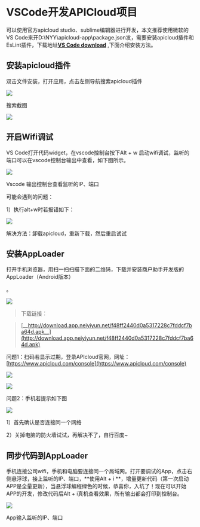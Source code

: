 # VSCode开发APICloud项目
可以使用官方apicloud studio、sublime编辑器进行开发，本文推荐使用微软的VS Code来开D:\NYY\apicloud-app\package.json发，需要安装apicloud插件和EsLint插件，下载地址[__VS Code download__](https://code.visualstudio.com/) ,下面介绍安装方法。

 

## 安装apicloud插件

 双击文件安装，打开应用，点击左侧导航搜索apicloud插件

![](https://tcs-devops.aliyuncs.com/storage/112846210998df1e8708f7fcf55c5a45ba8d?Signature=eyJhbGciOiJIUzI1NiIsInR5cCI6IkpXVCJ9.eyJBcHBJRCI6IjVlNzQ4MmQ2MjE1MjJiZDVjN2Y5YjMzNSIsIl9hcHBJZCI6IjVlNzQ4MmQ2MjE1MjJiZDVjN2Y5YjMzNSIsIl9vcmdhbml6YXRpb25JZCI6IiIsImV4cCI6MTY1MjUwMTA0MywiaWF0IjoxNjUxODk2MjQzLCJyZXNvdXJjZSI6Ii9zdG9yYWdlLzExMjg0NjIxMDk5OGRmMWU4NzA4ZjdmY2Y1NWM1YTQ1YmE4ZCJ9.yN0FiilSTt8Z5LCOfbAWaFaRx7p48SR-XohbZFbcCFg&download=image.png "")

搜索截图



![](https://tcs-devops.aliyuncs.com/storage/11283b20802a85a7ad946ecb00963f7b66a4?Signature=eyJhbGciOiJIUzI1NiIsInR5cCI6IkpXVCJ9.eyJBcHBJRCI6IjVlNzQ4MmQ2MjE1MjJiZDVjN2Y5YjMzNSIsIl9hcHBJZCI6IjVlNzQ4MmQ2MjE1MjJiZDVjN2Y5YjMzNSIsIl9vcmdhbml6YXRpb25JZCI6IiIsImV4cCI6MTY1MjUwMTA0MywiaWF0IjoxNjUxODk2MjQzLCJyZXNvdXJjZSI6Ii9zdG9yYWdlLzExMjgzYjIwODAyYTg1YTdhZDk0NmVjYjAwOTYzZjdiNjZhNCJ9.Aq1oo6VK8GkdLPhS-2k3Mv4yGRHyi3wdXoBFQVM18R4&download=image.png "")

 

## 开启Wifi调试

VS Code打开代码widget，在vscode控制台按下Alt + w 启动wifi调试，监听的端口可以在vscode控制台输出中查看，如下图所示。

![](https://tcs-devops.aliyuncs.com/storage/11281b2f5c1f581261cb4189e34bf931b67e?Signature=eyJhbGciOiJIUzI1NiIsInR5cCI6IkpXVCJ9.eyJBcHBJRCI6IjVlNzQ4MmQ2MjE1MjJiZDVjN2Y5YjMzNSIsIl9hcHBJZCI6IjVlNzQ4MmQ2MjE1MjJiZDVjN2Y5YjMzNSIsIl9vcmdhbml6YXRpb25JZCI6IiIsImV4cCI6MTY1MjUwMTA0MywiaWF0IjoxNjUxODk2MjQzLCJyZXNvdXJjZSI6Ii9zdG9yYWdlLzExMjgxYjJmNWMxZjU4MTI2MWNiNDE4OWUzNGJmOTMxYjY3ZSJ9.qdeVgPlMo6VAMiEskg_ZgfXF26cg2GZ-xet85Uh1eto&download=image.png "")

Vscode 输出控制台查看监听的IP、端口

可能会遇到的问题：

1）执行alt+w时若报错如下：

![](https://tcs-devops.aliyuncs.com/storage/1128d040eca6f6fd85da1fad4ad58f144081?Signature=eyJhbGciOiJIUzI1NiIsInR5cCI6IkpXVCJ9.eyJBcHBJRCI6IjVlNzQ4MmQ2MjE1MjJiZDVjN2Y5YjMzNSIsIl9hcHBJZCI6IjVlNzQ4MmQ2MjE1MjJiZDVjN2Y5YjMzNSIsIl9vcmdhbml6YXRpb25JZCI6IiIsImV4cCI6MTY1MjUwMTA0MywiaWF0IjoxNjUxODk2MjQzLCJyZXNvdXJjZSI6Ii9zdG9yYWdlLzExMjhkMDQwZWNhNmY2ZmQ4NWRhMWZhZDRhZDU4ZjE0NDA4MSJ9.5ktNSiVUws0iIrPAdoTEvsikWvZMdyeyNYBlTYLbKwo&download=image.png "")

解决方法：卸载apicloud，重新下载，然后重启试试

## 安装AppLoader

打开手机浏览器，用扫一扫扫描下面的二维码，下载并安装商户助手开发版的AppLoader（Android版本）

。

![](https://tcs-devops.aliyuncs.com/storage/1128f2c6e230b35d0164a573367eb811d733?Signature=eyJhbGciOiJIUzI1NiIsInR5cCI6IkpXVCJ9.eyJBcHBJRCI6IjVlNzQ4MmQ2MjE1MjJiZDVjN2Y5YjMzNSIsIl9hcHBJZCI6IjVlNzQ4MmQ2MjE1MjJiZDVjN2Y5YjMzNSIsIl9vcmdhbml6YXRpb25JZCI6IiIsImV4cCI6MTY1MjUwMTA0MywiaWF0IjoxNjUxODk2MjQzLCJyZXNvdXJjZSI6Ii9zdG9yYWdlLzExMjhmMmM2ZTIzMGIzNWQwMTY0YTU3MzM2N2ViODExZDczMyJ9.WLzvcKP1jN7uJJ1eDO3crQM3krMUHZwNx_AFXErlDbk&download=image.png "")

> 下载链接：

> [__http://download.app.neiyiyun.net/f48ff2440d0a5317228c7fddcf7ba64d.apk__](http://download.app.neiyiyun.net/f48ff2440d0a5317228c7fddcf7ba64d.apk)



问题1：扫码若显示过期，登录APIcloud官网，网址：[https://www.apicloud.com/console](https://www.apicloud.com/console)

![](https://tcs-devops.aliyuncs.com/storage/11288b9f1177d33ba31e1121df6cb5b414a6?Signature=eyJhbGciOiJIUzI1NiIsInR5cCI6IkpXVCJ9.eyJBcHBJRCI6IjVlNzQ4MmQ2MjE1MjJiZDVjN2Y5YjMzNSIsIl9hcHBJZCI6IjVlNzQ4MmQ2MjE1MjJiZDVjN2Y5YjMzNSIsIl9vcmdhbml6YXRpb25JZCI6IiIsImV4cCI6MTY1MjUwMTA0MywiaWF0IjoxNjUxODk2MjQzLCJyZXNvdXJjZSI6Ii9zdG9yYWdlLzExMjg4YjlmMTE3N2QzM2JhMzFlMTEyMWRmNmNiNWI0MTRhNiJ9.EQ1ECADh2bAHggYO_Ka3pAnMu4Xp-_PLn-5XzYDozrg&download=image.png "")

![](https://tcs-devops.aliyuncs.com/storage/11283ed9ea6f44583c203d56d9532044ae8b?Signature=eyJhbGciOiJIUzI1NiIsInR5cCI6IkpXVCJ9.eyJBcHBJRCI6IjVlNzQ4MmQ2MjE1MjJiZDVjN2Y5YjMzNSIsIl9hcHBJZCI6IjVlNzQ4MmQ2MjE1MjJiZDVjN2Y5YjMzNSIsIl9vcmdhbml6YXRpb25JZCI6IiIsImV4cCI6MTY1MjUwMTA0MywiaWF0IjoxNjUxODk2MjQzLCJyZXNvdXJjZSI6Ii9zdG9yYWdlLzExMjgzZWQ5ZWE2ZjQ0NTgzYzIwM2Q1NmQ5NTMyMDQ0YWU4YiJ9.OKWp3aJTpiu1a2RR5ySkxt5FJ7NDSBYARPJydKJG7_M&download=image.png "")

问题2：手机若提示如下图

![](https://tcs-devops.aliyuncs.com/storage/1128d7f826e6ae44af24e5a424cadce8c09f?Signature=eyJhbGciOiJIUzI1NiIsInR5cCI6IkpXVCJ9.eyJBcHBJRCI6IjVlNzQ4MmQ2MjE1MjJiZDVjN2Y5YjMzNSIsIl9hcHBJZCI6IjVlNzQ4MmQ2MjE1MjJiZDVjN2Y5YjMzNSIsIl9vcmdhbml6YXRpb25JZCI6IiIsImV4cCI6MTY1MjUwMTA0MywiaWF0IjoxNjUxODk2MjQzLCJyZXNvdXJjZSI6Ii9zdG9yYWdlLzExMjhkN2Y4MjZlNmFlNDRhZjI0ZTVhNDI0Y2FkY2U4YzA5ZiJ9.3fTySjoxO_j7Ie_yWI-8-VP_TO7u9-oQss84k15L8g0&download=image.png "")

1）首先确认是否连接同一个网络

2）关掉电脑的防火墙试试，再解决不了，自行百度~

## 同步代码到AppLoader

手机连接公司wifi，手机和电脑要连接同一个局域网。打开要调试的App，点击右侧悬浮球，接上监听的IP、端口，**使用Alt + i **，增量更新代码（第一次启动APP是全量更新），当悬浮球编程绿色的时候，恭喜你，入坑了！现在可以开始APP的开发，修改代码后Alt + i真机查看效果，所有输出都会打印到控制台。

![](https://tcs-devops.aliyuncs.com/storage/1128f62b7462be0f7bf9cde263103bd3a32a?Signature=eyJhbGciOiJIUzI1NiIsInR5cCI6IkpXVCJ9.eyJBcHBJRCI6IjVlNzQ4MmQ2MjE1MjJiZDVjN2Y5YjMzNSIsIl9hcHBJZCI6IjVlNzQ4MmQ2MjE1MjJiZDVjN2Y5YjMzNSIsIl9vcmdhbml6YXRpb25JZCI6IiIsImV4cCI6MTY1MjUwMTA0MywiaWF0IjoxNjUxODk2MjQzLCJyZXNvdXJjZSI6Ii9zdG9yYWdlLzExMjhmNjJiNzQ2MmJlMGY3YmY5Y2RlMjYzMTAzYmQzYTMyYSJ9.ze9EAJPrO9b-BMrpRfyTWOMzBondz1hEHZkFfzZBofY&download=image.png "")

App输入监听的IP、端口




